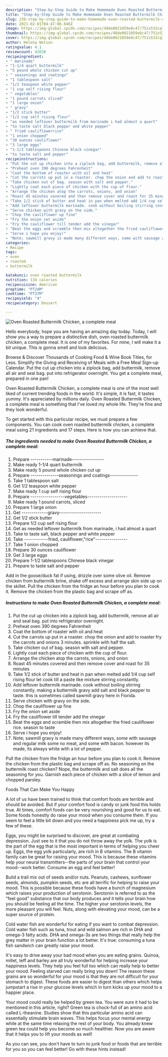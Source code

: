 ```yaml
---
description: "Step-by-Step Guide to Make Homemade Oven Roasted Buttermilk Chicken, a complete meal"
title: "Step-by-Step Guide to Make Homemade Oven Roasted Buttermilk Chicken, a complete meal"
slug: 239-step-by-step-guide-to-make-homemade-oven-roasted-buttermilk-chicken-a-complete-meal
date: 2021-02-01T04:47:06.646Z
image: https://img-global.cpcdn.com/recipes/48de0021059e8c47/751x532cq70/oven-roasted-buttermilk-chicken-a-complete-meal-recipe-main-photo.jpg
thumbnail: https://img-global.cpcdn.com/recipes/48de0021059e8c47/751x532cq70/oven-roasted-buttermilk-chicken-a-complete-meal-recipe-main-photo.jpg
cover: https://img-global.cpcdn.com/recipes/48de0021059e8c47/751x532cq70/oven-roasted-buttermilk-chicken-a-complete-meal-recipe-main-photo.jpg
author: Helena Watson
ratingvalue: 4.1
reviewcount: 42638
recipeingredient:
- " marinade"
- "1-1/4 quart buttermilk"
- "5 pound whole chicken cut up"
- " seasonings and coatings"
- "1 tablespoon salt"
- "1/2 teaspoon white pepper"
- "1 cup self rising flour"
- " vegetables"
- "1 pound carrots sliced"
- "1 large onion"
- " gravy"
- "1/2 stick butter"
- "1/2 cup self rising flour"
- "as needed leftover buttermilk from marinade i had almost a quart"
- "to taste salt black pepper and white pepper"
- " fried cauliflowerrice"
- "1 onion chopped"
- "30 ounces cauliflower"
- "3 large eggs"
- "1-1/2 tablespoons Chinese black vinegar"
- "to taste salt and pepper"
recipeinstructions:
- "Put the cut up chicken into a ziplock bag, add buttermilk, remove all air and seal bag. put into refrigerator overnight."
- "Preheat oven 390 degrees Fahrenheit"
- "Coat the bottom of roaster with oil and heat"
- "Cut the carrots up put in a roaster. chop the onion and add to roaster fry the carrots and onions 3 minutes. sprinkle with half the salt."
- "Take chicken out of bag. season with salt and pepper."
- "Lightly coat each piece of chicken with the cup of flour."
- "Arrange the chicken atop the carrots, onions, and onion"
- "Roast 45 minutes covered and then remove cover and roast for 35 minutes"
- "Take 1/2 stick of butter and heat in pan when melted add 1/4 cup self rising flour let cook till a paste like mixture stirring constantly."
- "Add leftover buttermilk marinade. cook without boiling stirring constantly. making a buttermilk gravy add salt and black pepper to taste. this is sometimes called sawmill gravy here in Florida."
- "Serve chicken with gravy on the side."
- "Chop the cauliflower up fine"
- "Fry the onion set aside"
- "Fry the cauliflower till tender add the vinegar"
- "Beat the eggs and scramble then mix altogether the fried cauliflower rice. season to taste"
- "Serve i hope you enjoy!"
- "Note; sawmill gravy is made many different ways, some with sausage and regular milk some no meat, and some with bacon. however its made, its always white with a lot of pepper."
categories:
- Recipe
tags:
- oven
- roasted
- buttermilk

katakunci: oven roasted buttermilk 
nutrition: 134 calories
recipecuisine: American
preptime: "PT24M"
cooktime: "PT37M"
recipeyield: "4"
recipecategory: Dessert

---
```



![Oven Roasted Buttermilk Chicken, a complete meal](https://img-global.cpcdn.com/recipes/48de0021059e8c47/751x532cq70/oven-roasted-buttermilk-chicken-a-complete-meal-recipe-main-photo.jpg)

Hello everybody, hope you are having an amazing day today. Today, I will show you a way to prepare a distinctive dish, oven roasted buttermilk chicken, a complete meal. It is one of my favorites. For mine, I will make it a bit unique. This is gonna smell and look delicious.

Browse &amp; Discover Thousands of Cooking Food &amp; Wine Book Titles, for Less. Simplify the Giving and Receiving of Meals with a Free Meal Sign-up Calendar. Put the cut up chicken into a ziplock bag, add buttermilk, remove all air and seal bag. put into refrigerator overnight. You get a complete meal, prepared in one pan!

Oven Roasted Buttermilk Chicken, a complete meal is one of the most well liked of current trending foods in the world. It's simple, it is fast, it tastes yummy. It's appreciated by millions daily. Oven Roasted Buttermilk Chicken, a complete meal is something that I've loved my whole life. They're fine and they look wonderful.


To get started with this particular recipe, we must prepare a few components. You can cook oven roasted buttermilk chicken, a complete meal using 21 ingredients and 17 steps. Here is how you can achieve that.

<!--inarticleads1-->

##### The ingredients needed to make Oven Roasted Buttermilk Chicken, a complete meal:

1. Prepare  -----------marinade----------------
1. Make ready 1-1/4 quart buttermilk
1. Make ready 5 pound whole chicken cut up
1. Prepare  --------------seasonings and coatings--------------
1. Take 1 tablespoon salt
1. Get 1/2 teaspoon white pepper
1. Make ready 1 cup self rising flour
1. Prepare  -----------------vegetables--------------------
1. Make ready 1 pound carrots, sliced
1. Prepare 1 large onion
1. Get  -------------gravy---------------------
1. Get 1/2 stick butter
1. Prepare 1/2 cup self rising flour
1. Get as needed leftover buttermilk from marinade, i had almost a quart
1. Take to taste salt, black pepper and white pepper
1. Take  ------------fried, cauliflower,&#34;rice&#34;----------------
1. Take 1 onion chopped
1. Prepare 30 ounces cauliflower
1. Get 3 large eggs
1. Prepare 1-1/2 tablespoons Chinese black vinegar
1. Prepare to taste salt and pepper


Add in the goose/duck fat if using, drizzle over some olive oil. Remove chicken from buttermilk brine, shake off excess and arrange skin side up on the skillet. Pull the chicken from the fridge an hour before you plan to cook it. Remove the chicken from the plastic bag and scrape off as. 

<!--inarticleads2-->

##### Instructions to make Oven Roasted Buttermilk Chicken, a complete meal:

1. Put the cut up chicken into a ziplock bag, add buttermilk, remove all air and seal bag. put into refrigerator overnight.
1. Preheat oven 390 degrees Fahrenheit
1. Coat the bottom of roaster with oil and heat
1. Cut the carrots up put in a roaster. chop the onion and add to roaster fry the carrots and onions 3 minutes. sprinkle with half the salt.
1. Take chicken out of bag. season with salt and pepper.
1. Lightly coat each piece of chicken with the cup of flour.
1. Arrange the chicken atop the carrots, onions, and onion
1. Roast 45 minutes covered and then remove cover and roast for 35 minutes
1. Take 1/2 stick of butter and heat in pan when melted add 1/4 cup self rising flour let cook till a paste like mixture stirring constantly.
1. Add leftover buttermilk marinade. cook without boiling stirring constantly. making a buttermilk gravy add salt and black pepper to taste. this is sometimes called sawmill gravy here in Florida.
1. Serve chicken with gravy on the side.
1. Chop the cauliflower up fine
1. Fry the onion set aside
1. Fry the cauliflower till tender add the vinegar
1. Beat the eggs and scramble then mix altogether the fried cauliflower rice. season to taste
1. Serve i hope you enjoy!
1. Note; sawmill gravy is made many different ways, some with sausage and regular milk some no meat, and some with bacon. however its made, its always white with a lot of pepper.


Pull the chicken from the fridge an hour before you plan to cook it. Remove the chicken from the plastic bag and scrape off as. No seasoning on the buttermilk roast chicken? Nope, the buttermilk and salt does all the seasoning for you. Garnish each piece of chicken with a slice of lemon and chopped parsley. 

Foods That Can Make You Happy


A lot of us have been trained to think that comfort foods are terrible and should be avoided. But if your comfort food is candy or junk food this holds true. At times, comfort foods can be very nourishing and good for us to eat. Some foods honestly do raise your mood when you consume them. If you seem to feel a little bit down and you need a happiness pick me up, try a few of these.

Eggs, you might be surprised to discover, are great at combating depression. Just see to it that you do not throw away the yolk. The yolk is the part of the egg that is the most important in terms of helping you cheer up. Eggs, the egg yolk particularly, are rich in B vitamins. The B vitamin family can be great for raising your mood. This is because these vitamins help your neural transmitters--the parts of your brain that control your mood--work better. Consume an egg and feel better!

Build a trail mix out of seeds and/or nuts. Peanuts, cashews, sunflower seeds, almonds, pumpkin seeds, etc are all terrific for helping to raise your mood. This is possible because these foods have a bunch of magnesium which raises your production of serotonin. Serotonin is referred to as the "feel good" substance that our body produces and it tells your brain how you should be feeling all the time. The higher your serotonin levels, the more pleasant you will feel. Nuts, along with elevating your mood, can be a super source of protein.

Cold water fish are wonderful for eating if you want to combat depression. Cold water fish such as tuna, trout and wild salmon are rich in DHA and omega-3 fatty acids. DHA and omega-3s are two things that really help the grey matter in your brain function a lot better. It's true: consuming a tuna fish sandwich can greatly raise your mood. 

It's easy to drive away your bad mood when you are eating grains. Quinoa, millet, teff and barley are all truly wonderful for helping increase your happiness levels. They help you feel full too which can really help to better your mood. Feeling starved can really bring you down! The reason these grains are so wonderful for your mood is that they are not difficult for your stomach to digest. These foods are easier to digest than others which helps jumpstart a rise in your glucose levels which in turn kicks up your mood to a happier place.

Your mood could really be helped by green tea. You were sure it had to be mentioned in this article, right? Green tea is chock-full of an amino acid called L-theanine. Studies show that this particular amino acid can essentially stimulate brain waves. This helps focus your mental energy while at the same time relaxing the rest of your body. You already knew green tea could help you become so much healthier. Now you are aware that it helps you to lift your moods as well!

As you can see, you don't have to turn to junk food or foods that are terrible for you so you can feel better! Go  with  these hints  instead!

